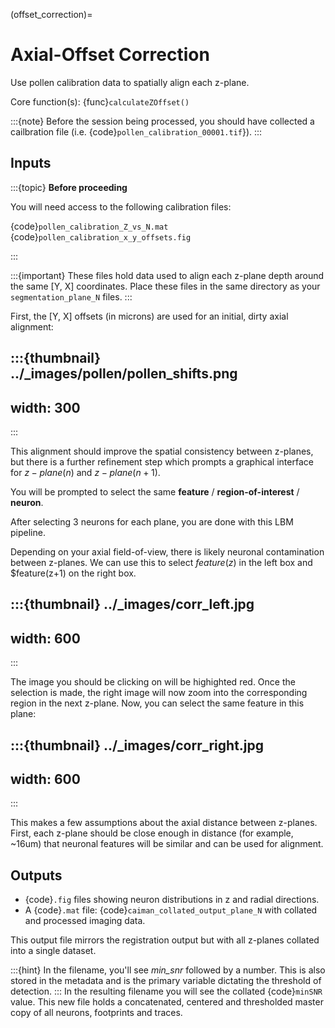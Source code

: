 (offset_correction)=
# Axial-Offset Correction

Use pollen calibration data to spatially align each z-plane.

Core function(s): {func}`calculateZOffset()`

:::{note}
Before the session being processed, you should have collected a cailbration file (i.e. {code}`pollen_calibration_00001.tif`}).
:::

## Inputs

:::{topic} **Before proceeding**

You will need access to the following calibration files:

{code}`pollen_calibration_Z_vs_N.mat`
{code}`pollen_calibration_x_y_offsets.fig`

:::

:::{important}
These files hold data used to align each z-plane depth around the same [Y, X] coordinates.
Place these files in the same directory as your `segmentation_plane_N` files.
:::

First, the [Y, X] offsets (in microns) are used for an initial, dirty axial alignment:

:::{thumbnail} ../_images/pollen/pollen_shifts.png
---
width: 300
---
:::

This alignment should improve the spatial consistency between z-planes, but there is a further refinement step which prompts a graphical interface for $z-plane(n)$ and $z-plane(n+1)$.

You will be prompted to select the same **feature** / **region-of-interest** / **neuron**.

After selecting 3 neurons for each plane, you are done with this LBM pipeline.

Depending on your axial field-of-view, there is likely neuronal contamination between z-planes.
We can use this to select $feature(z)$ in the left box and $feature(z+1) on the right box.

:::{thumbnail} ../_images/corr_left.jpg
---
width: 600
---
:::

The image you should be clicking on will be highighted red.
Once the selection is made, the right image will now zoom into the corresponding region in the next z-plane.
Now, you can select the same feature in this plane:

:::{thumbnail} ../_images/corr_right.jpg
---
width: 600
---
:::

This makes a few assumptions about the axial distance between z-planes.
First, each z-plane should be close enough in distance (for example, ~16um) that neuronal features will be similar and can be used for alignment.

## Outputs

- {code}`.fig` files showing neuron distributions in z and radial directions.
- A {code}`.mat` file: {code}`caiman_collated_output_plane_N` with collated and processed imaging data.

This output file mirrors the registration output but with all z-planes collated into a single dataset.

:::{hint}
In the filename, you'll see _min_snr_ followed by a number.
This is also stored in the metadata and is the primary variable dictating the threshold of detection.
:::
In the resulting filename you will see the collated {code}`minSNR` value. This new file
holds a concatenated, centered and thresholded master copy of all neurons, footprints and traces.
